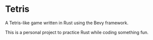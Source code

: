 # Tetris

A Tetris-like game written in Rust using the Bevy framework.

This is a personal project to practice Rust while coding something fun.
